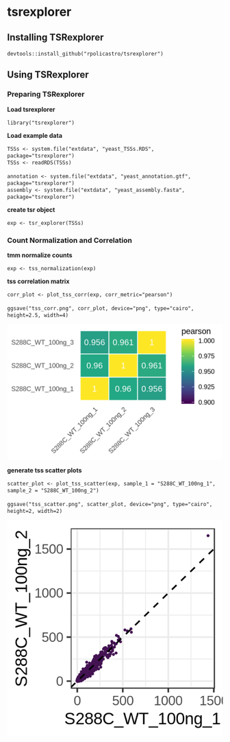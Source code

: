 # tsrexplorer

## Installing TSRexplorer

```
devtools::install_github("rpolicastro/tsrexplorer")
```

## Using TSRexplorer

### Preparing TSRexplorer

**Load tsrexplorer**

```
library("tsrexplorer")
```

**Load example data**

```
TSSs <- system.file("extdata", "yeast_TSSs.RDS", package="tsrexplorer")
TSSs <- readRDS(TSSs)

annotation <- system.file("extdata", "yeast_annotation.gtf", package="tsrexplorer")
assembly <- system.file("extdata", "yeast_assembly.fasta", package="tsrexplorer")
```

**create tsr object**

```
exp <- tsr_explorer(TSSs)
```

### Count Normalization and Correlation

**tmm normalize counts**

```
exp <- tss_normalization(exp)
```

**tss correlation matrix**

```
corr_plot <- plot_tss_corr(exp, corr_metric="pearson")

ggsave("tss_corr.png", corr_plot, device="png", type="cairo", height=2.5, width=4)
```
![tss_corr_plot](./inst/images/tss_corr.png)

**generate tss scatter plots**

```
scatter_plot <- plot_tss_scatter(exp, sample_1 = "S288C_WT_100ng_1", sample_2 = "S288C_WT_100ng_2")

ggsave("tss_scatter.png", scatter_plot, device="png", type="cairo", height=2, width=2)
```
![tss_scatter_plot](./inst/images/tss_scatter.png)
